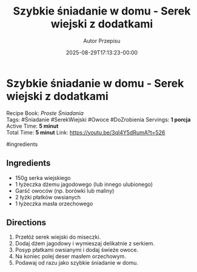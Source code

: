 ﻿---
draft: true
title: "Szybkie śniadanie w domu - Serek wiejski z dodatkami"
author: "Autor Przepisu"
recipe_image: images/recipe-headers/default.jpg
date: 2025-08-29T17:13:23-00:00
categories: ["do-kategoryzacji"]
tags: ["draft"]
tagline: "Przepis do sformatowania"
servings: 4
prep_time: 15
cook: true
cook_time: 30
calories: 300
protein: 20
fat: 10
carbohydrate: 25
---
# Szybkie śniadanie w domu - Serek wiejski z dodatkami

Recipe Book: _Proste Śniadania_  
Tags: #Śniadanie #SerekWiejski #Owoce  #DoZrobienia
Servings: **1 porcja**  
Active Time: **5 minut**  
Total Time: **5 minut**
Link: https://youtu.be/3qI4Y5dRumA?t=526

#ingredients
## Ingredients

-  150g serka wiejskiego
-  1 łyżeczka dżemu jagodowego (lub innego ulubionego)
-  Garść owoców (np. borówki lub maliny)
-  2 łyżki płatków owsianych
-  1 łyżeczka masła orzechowego

## Directions

1. Przełóż serek wiejski do miseczki.
2. Dodaj dżem jagodowy i wymieszaj delikatnie z serkiem.
3. Posyp płatkami owsianymi i dodaj świeże owoce.
4. Na koniec polej deser masłem orzechowym.
5. Podawaj od razu jako szybkie śniadanie w domu.
